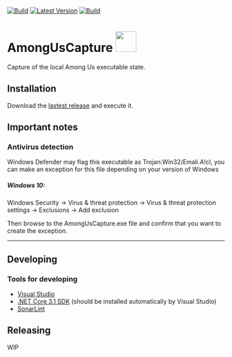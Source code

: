 [![Build](https://img.shields.io/github/workflow/status/litetex/amonguscapture/Master%20CI)](https://github.com/litetex/amonguscapture/actions?query=workflow%3A%22Master+CI%22)
[![Latest Version](https://img.shields.io/github/v/release/litetex/amonguscapture)](https://github.com/litetex/amonguscapture/releases)
[![Build](https://img.shields.io/github/workflow/status/litetex/amonguscapture/Develop%20CI/develop?label=build%20develop)](https://github.com/litetex/amonguscapture/actions?query=workflow%3A%22Develop+CI%22+branch%3Adevelop)

# AmongUsCapture <img src="AmongUsCapture/Icon.ico" width="48">

Capture of the local Among Us executable state.

## Installation
Download the [lastest release](https://github.com/litetex/amonguscapture/releases/latest) and execute it.

## Important notes
### Antivirus detection
Windows Defender may flag this executable as Trojan:Win32/Emali.A!cl, you can make an exception for this file depending on your version of Windows

##### Windows 10:
Windows Security → Virus & threat protection → Virus & threat protection settings → Exclusions → Add exclusion

Then browse to the AmongUsCapture.exe file and confirm that you want to create the exception.

*** 

## Developing
### Tools for developing
* [Visual Studio](https://visualstudio.microsoft.com/vs/)
* [.NET Core 3.1 SDK](https://dotnet.microsoft.com/download/dotnet-core/3.1) (should be installed automatically by Visual Studio)
* [SonarLint](https://www.sonarlint.org/visualstudio/)

## Releasing
WIP
